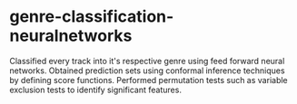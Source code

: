 # genre-classification-neuralnetworks
Classified every track into it's respective genre using feed forward neural networks. Obtained prediction sets using conformal inference techniques by defining score functions. Performed permutation tests such as variable exclusion tests to identify significant features.
